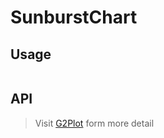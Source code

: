 # SunburstChart

## Usage

```tsx | pure

```

## API

<API id="SunburstChart"></API>

> Visit [G2Plot](https://g2plot.antv.antgroup.com/api/plot-api) form more detail
